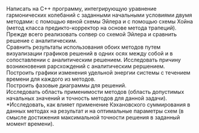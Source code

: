 Написать на C++ программу, интегрирующую уравнение гармонических колебаний с заданными начальными условиями двумя методами: с помощью явной схемы Эйлера и с помощью схемы Хойна (метод класса предикто-корректор на основе метода трапеций).  
Прежде всего реализовать солвер со схемой Эйлера и сравнить решение с аналитическим.  
Сравнить результаты использования обоих методов путем визуализации графиков решений в одних осях между собой и в сопоставлении с аналитическим решением. 
Исследовать причину возникновения рарсхождений с аналитическим рершением.  
Построить графики изменения удельной энергии системы с течением времени для каждого из методов.  
Построить фазовые диаграммы для решений.  
Исследовать область применимости методов (область допустимых начальных значений и точность методов для данной задачи).  
*Исследовать, как влияет применение Кэхановского суммирования в данных методах  на результат и на оптимальные параметры схем (в смысле достижения максимальной точности решения в заданный момент времени).  